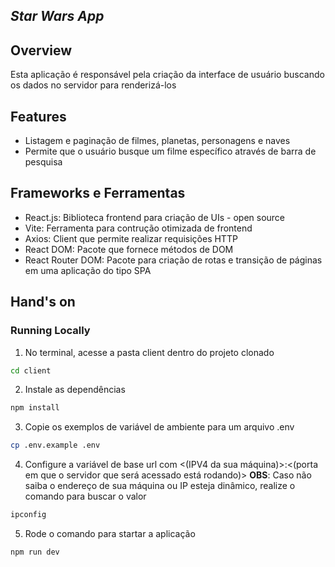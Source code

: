 ## *Star Wars App*

## Overview

Esta aplicação é responsável pela criação da interface de usuário buscando os dados no servidor para renderizá-los 


## Features

-   Listagem e paginação de filmes, planetas, personagens e naves
-   Permite que o usuário busque um filme específico através de barra de pesquisa


## Frameworks e Ferramentas

-   React.js: Biblioteca frontend para criação de UIs - open source
-   Vite: Ferramenta para contrução otimizada de frontend 
-   Axios: Client que permite realizar requisições HTTP
-   React DOM: Pacote que fornece métodos de DOM
-   React Router DOM: Pacote para criação de rotas e transição de páginas em uma aplicação do tipo SPA


## Hand's on
### Running Locally

1. No terminal, acesse a pasta client dentro do projeto clonado 
```bash
cd client
```
2. Instale as dependências
```bash
npm install
```
3. Copie os exemplos de variável de ambiente para um arquivo .env 
```bash
cp .env.example .env
```
4. Configure a variável de base url com <(IPV4 da sua máquina)>:<(porta em que o servidor que será acessado está rodando)>
**OBS**: Caso não saiba o endereço de sua máquina ou IP esteja dinâmico, realize o comando para buscar o valor
```bash
ipconfig
```
5. Rode o comando para startar a aplicação
```bash
npm run dev
```
